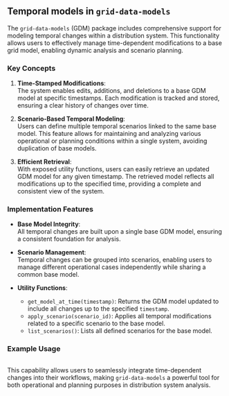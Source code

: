 ## Temporal models in `grid-data-models`

The `grid-data-models` (GDM) package includes comprehensive support for modeling temporal changes within a distribution system. This functionality allows users to effectively manage time-dependent modifications to a base grid model, enabling dynamic analysis and scenario planning.

### Key Concepts

1. **Time-Stamped Modifications**:  
   The system enables edits, additions, and deletions to a base GDM model at specific timestamps. Each modification is tracked and stored, ensuring a clear history of changes over time.

2. **Scenario-Based Temporal Modeling**:  
   Users can define multiple temporal scenarios linked to the same base model. This feature allows for maintaining and analyzing various operational or planning conditions within a single system, avoiding duplication of base models.

3. **Efficient Retrieval**:  
   With exposed utility functions, users can easily retrieve an updated GDM model for any given timestamp. The retrieved model reflects all modifications up to the specified time, providing a complete and consistent view of the system.

### Implementation Features
- **Base Model Integrity**:  
  All temporal changes are built upon a single base GDM model, ensuring a consistent foundation for analysis.
  
- **Scenario Management**:  
  Temporal changes can be grouped into scenarios, enabling users to manage different operational cases independently while sharing a common base model.

- **Utility Functions**:  
  - `get_model_at_time(timestamp)`: Returns the GDM model updated to include all changes up to the specified `timestamp`.
  - `apply_scenario(scenario_id)`: Applies all temporal modifications related to a specific scenario to the base model.
  - `list_scenarios()`: Lists all defined scenarios for the base model.

### Example Usage
```python

```

This capability allows users to seamlessly integrate time-dependent changes into their workflows, making `grid-data-models` a powerful tool for both operational and planning purposes in distribution system analysis.